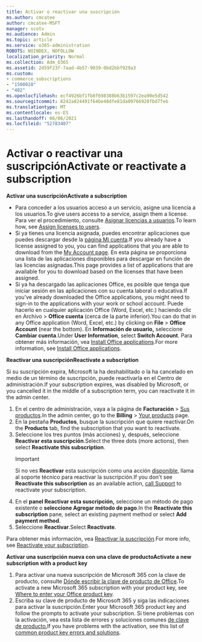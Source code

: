 ```yaml
---
title: Activar o reactivar una suscripción
ms.author: cmcatee
author: cmcatee-MSFT
manager: scotv
ms.audience: Admin
ms.topic: article
ms.service: o365-administration
ROBOTS: NOINDEX, NOFOLLOW
localization_priority: Normal
ms.collection: Adm_O365
ms.assetid: 2d59f23f-7aad-4b57-9039-0bd2bbf929a3
ms.custom:
- commerce_subscriptions
- "1500028"
- "482"
ms.openlocfilehash: ecf4926bf1fb8f698388b63b1597c2ea90e5d542
ms.sourcegitcommit: 8242a824491f64be48dfe81da09766920fbd7feb
ms.translationtype: MT
ms.contentlocale: es-ES
ms.lasthandoff: 06/06/2021
ms.locfileid: "52783407"
---
```

# <a name="activate-or-reactivate-a-subscription"></a><span data-ttu-id="02735-102">Activar o reactivar una suscripción</span><span class="sxs-lookup"><span data-stu-id="02735-102">Activate or reactivate a subscription</span></span>

<span data-ttu-id="02735-103">**Activar una suscripción**</span><span class="sxs-lookup"><span data-stu-id="02735-103">**Activate a subscription**</span></span>

- <span data-ttu-id="02735-104">Para conceder a los usuarios acceso a un servicio, asigne una licencia a los usuarios.</span><span class="sxs-lookup"><span data-stu-id="02735-104">To give users access to a service, assign them a license.</span></span> <span data-ttu-id="02735-105">Para ver el procedimiento, consulte [Asignar licencias a usuarios](/microsoft-365/admin/manage/assign-licenses-to-users).</span><span class="sxs-lookup"><span data-stu-id="02735-105">To learn how, see [Assign licenses to users](/microsoft-365/admin/manage/assign-licenses-to-users).</span></span>
- <span data-ttu-id="02735-106">Si ya tienes una licencia asignada, puedes encontrar aplicaciones que puedes descargar desde la [página Mi cuenta](https://portal.office.com/account/#installs).</span><span class="sxs-lookup"><span data-stu-id="02735-106">If you already have a license assigned to you, you can find applications that you are able to download from the [My Account page](https://portal.office.com/account/#installs).</span></span> <span data-ttu-id="02735-107">En esta página se proporciona una lista de las aplicaciones disponibles para descargar en función de las licencias asignadas.</span><span class="sxs-lookup"><span data-stu-id="02735-107">This page provides a list of applications that are available for you to download based on the licenses that have been assigned.</span></span>
- <span data-ttu-id="02735-108">Si ya ha descargado las aplicaciones Office, es posible que tenga que iniciar sesión en las aplicaciones con su cuenta laboral o educativa.</span><span class="sxs-lookup"><span data-stu-id="02735-108">If you've already downloaded the Office applications, you might need to sign-in to the applications with your work or school account.</span></span> <span data-ttu-id="02735-109">Puede hacerlo en cualquier aplicación Office (Word, Excel, etc.) haciendo clic en Archivo  >  **Office cuenta** (cerca de la parte inferior).</span><span class="sxs-lookup"><span data-stu-id="02735-109">You can do that in any Office application (Word, Excel, etc.) by clicking on **File** > **Office Account** (near the bottom).</span></span> <span data-ttu-id="02735-110">En **Información de usuario,** seleccione **Cambiar cuenta**.</span><span class="sxs-lookup"><span data-stu-id="02735-110">Under **User Information**, select **Switch Account**.</span></span> <span data-ttu-id="02735-111">Para obtener más información, vea [Install Office applications](/microsoft-365/admin/setup/install-applications).</span><span class="sxs-lookup"><span data-stu-id="02735-111">For more information, see [Install Office applications](/microsoft-365/admin/setup/install-applications).</span></span>

<span data-ttu-id="02735-112">**Reactivar una suscripción**</span><span class="sxs-lookup"><span data-stu-id="02735-112">**Reactivate a subscription**</span></span>

<span data-ttu-id="02735-113">Si su suscripción expira, Microsoft la ha deshabilitado o la ha cancelado en medio de un término de suscripción, puede reactivarla en el Centro de administración.</span><span class="sxs-lookup"><span data-stu-id="02735-113">If your subscription expires, was disabled by Microsoft, or you cancelled it in the middle of a subscription term, you can reactivate it in the admin center.</span></span>
  
1. <span data-ttu-id="02735-114">En el centro de administración, vaya a la página de **Facturación** > [Sus productos](https://go.microsoft.com/fwlink/p/?linkid=842054).</span><span class="sxs-lookup"><span data-stu-id="02735-114">In the admin center, go to the **Billing** > [Your products](https://go.microsoft.com/fwlink/p/?linkid=842054) page.</span></span>
2. <span data-ttu-id="02735-115">En la pestaña **Productos**, busque la suscripción que quiere reactivar.</span><span class="sxs-lookup"><span data-stu-id="02735-115">On the **Products** tab, find the subscription that you want to reactivate.</span></span>
3. <span data-ttu-id="02735-116">Seleccione los tres puntos (más acciones) y, después, seleccione **Reactivar esta suscripción**.</span><span class="sxs-lookup"><span data-stu-id="02735-116">Select the three dots (more actions), then select **Reactivate this subscription**.</span></span>
    > [!IMPORTANT]
    > <span data-ttu-id="02735-117">Si no ves **Reactivar** esta suscripción como una acción [disponible,](https://go.microsoft.com/fwlink/p/?linkid=518322) llama al soporte técnico para reactivar la suscripción.</span><span class="sxs-lookup"><span data-stu-id="02735-117">If you don't see **Reactivate this subscription** as an available action, [call Support](https://go.microsoft.com/fwlink/p/?linkid=518322) to reactivate your subscription.</span></span>
4. <span data-ttu-id="02735-118">En el **panel Reactivar esta suscripción,** seleccione un método de pago existente o **seleccione Agregar método de pago**.</span><span class="sxs-lookup"><span data-stu-id="02735-118">In the **Reactivate this subscription** pane, select an existing payment method or select **Add payment method**.</span></span>
5. <span data-ttu-id="02735-119">Seleccione **Reactivar**.</span><span class="sxs-lookup"><span data-stu-id="02735-119">Select **Reactivate**.</span></span>

<span data-ttu-id="02735-120">Para obtener más información, vea [Reactivar la suscripción](/microsoft-365/commerce/subscriptions/reactivate-your-subscription).</span><span class="sxs-lookup"><span data-stu-id="02735-120">For more info, see [Reactivate your subscription](/microsoft-365/commerce/subscriptions/reactivate-your-subscription).</span></span>

<span data-ttu-id="02735-121">**Activar una suscripción nueva con una clave de producto**</span><span class="sxs-lookup"><span data-stu-id="02735-121">**Activate a new subscription with a product key**</span></span>

1. <span data-ttu-id="02735-122">Para activar una nueva suscripción de Microsoft 365 con la clave de producto, consulte [Dónde escribir la clave de producto de Office](https://support.office.com/article/where-to-enter-your-office-product-key-0a82e5ae-739e-4b92-a6f4-2ec780c185db).</span><span class="sxs-lookup"><span data-stu-id="02735-122">To activate a new Microsoft 365 subscription with your product key, see [Where to enter your Office product key](https://support.office.com/article/where-to-enter-your-office-product-key-0a82e5ae-739e-4b92-a6f4-2ec780c185db).</span></span>
2. <span data-ttu-id="02735-123">Escriba su clave de producto de Microsoft 365 y siga las indicaciones para activar la suscripción.</span><span class="sxs-lookup"><span data-stu-id="02735-123">Enter your Microsoft 365 product key and follow the prompts to activate your subscription.</span></span> <span data-ttu-id="02735-124">Si tiene problemas con la activación, vea esta lista de errores y soluciones comunes [de clave de producto.](/microsoft-365/commerce/product-key-errors-and-solutions)</span><span class="sxs-lookup"><span data-stu-id="02735-124">If you have problems with the activation, see this list of [common product key errors and solutions](/microsoft-365/commerce/product-key-errors-and-solutions).</span></span>